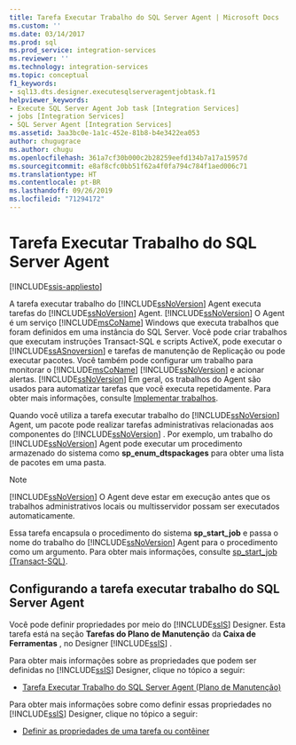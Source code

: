 ```yaml
---
title: Tarefa Executar Trabalho do SQL Server Agent | Microsoft Docs
ms.custom: ''
ms.date: 03/14/2017
ms.prod: sql
ms.prod_service: integration-services
ms.reviewer: ''
ms.technology: integration-services
ms.topic: conceptual
f1_keywords:
- sql13.dts.designer.executesqlserveragentjobtask.f1
helpviewer_keywords:
- Execute SQL Server Agent Job task [Integration Services]
- jobs [Integration Services]
- SQL Server Agent [Integration Services]
ms.assetid: 3aa3bc0e-1a1c-452e-81b8-b4e3422ea053
author: chugugrace
ms.author: chugu
ms.openlocfilehash: 361a7cf30b000c2b28259eefd134b7a17a15957d
ms.sourcegitcommit: e8af8cfc0bb51f62a4f0fa794c784f1aed006c71
ms.translationtype: HT
ms.contentlocale: pt-BR
ms.lasthandoff: 09/26/2019
ms.locfileid: "71294172"
---
```

# <a name="execute-sql-server-agent-job-task"></a>Tarefa Executar Trabalho do SQL Server Agent

[!INCLUDE[ssis-appliesto](../../includes/ssis-appliesto-ssvrpluslinux-asdb-asdw-xxx.md)]


  A tarefa executar trabalho do [!INCLUDE[ssNoVersion](../../includes/ssnoversion-md.md)] Agent executa tarefas do [!INCLUDE[ssNoVersion](../../includes/ssnoversion-md.md)] Agent. [!INCLUDE[ssNoVersion](../../includes/ssnoversion-md.md)] O Agent é um serviço [!INCLUDE[msCoName](../../includes/msconame-md.md)] Windows que executa trabalhos que foram definidos em uma instância do SQL Server. Você pode criar trabalhos que executam instruções Transact-SQL e scripts ActiveX, pode executar o [!INCLUDE[ssASnoversion](../../includes/ssasnoversion-md.md)] e tarefas de manutenção de Replicação ou pode executar pacotes. Você também pode configurar um trabalho para monitorar o [!INCLUDE[msCoName](../../includes/msconame-md.md)] [!INCLUDE[ssNoVersion](../../includes/ssnoversion-md.md)] e acionar alertas. [!INCLUDE[ssNoVersion](../../includes/ssnoversion-md.md)] Em geral, os trabalhos do Agent são usados para automatizar tarefas que você executa repetidamente. Para obter mais informações, consulte [Implementar trabalhos](../../ssms/agent/implement-jobs.md).  
  
 Quando você utiliza a tarefa executar trabalho do [!INCLUDE[ssNoVersion](../../includes/ssnoversion-md.md)] Agent, um pacote pode realizar tarefas administrativas relacionadas aos componentes do [!INCLUDE[ssNoVersion](../../includes/ssnoversion-md.md)] . Por exemplo, um trabalho do [!INCLUDE[ssNoVersion](../../includes/ssnoversion-md.md)] Agent pode executar um procedimento armazenado do sistema como **sp_enum_dtspackages** para obter uma lista de pacotes em uma pasta.  
  
> [!NOTE]  
>  [!INCLUDE[ssNoVersion](../../includes/ssnoversion-md.md)] O Agent deve estar em execução antes que os trabalhos administrativos locais ou multisservidor possam ser executados automaticamente.  
  
 Essa tarefa encapsula o procedimento do sistema **sp_start_job** e passa o nome do trabalho do [!INCLUDE[ssNoVersion](../../includes/ssnoversion-md.md)] Agent para o procedimento como um argumento. Para obter mais informações, consulte [sp_start_job &#40;Transact-SQL&#41;](../../relational-databases/system-stored-procedures/sp-start-job-transact-sql.md).  
  
## <a name="configuring-the-execute-sql-server-agent-job-task"></a>Configurando a tarefa executar trabalho do SQL Server Agent  
 Você pode definir propriedades por meio do [!INCLUDE[ssIS](../../includes/ssis-md.md)] Designer. Esta tarefa está na seção **Tarefas do Plano de Manutenção** da **Caixa de Ferramentas** , no Designer [!INCLUDE[ssIS](../../includes/ssis-md.md)] .  
  
 Para obter mais informações sobre as propriedades que podem ser definidas no [!INCLUDE[ssIS](../../includes/ssis-md.md)] Designer, clique no tópico a seguir:  
  
-   [Tarefa Executar Trabalho do SQL Server Agent &#40;Plano de Manutenção&#41;](../../relational-databases/maintenance-plans/execute-sql-server-agent-job-task-maintenance-plan.md)  
  
 Para obter mais informações sobre como definir essas propriedades no [!INCLUDE[ssIS](../../includes/ssis-md.md)] Designer, clique no tópico a seguir:  
  
-   [Definir as propriedades de uma tarefa ou contêiner](https://msdn.microsoft.com/library/52d47ca4-fb8c-493d-8b2b-48bb269f859b)  
  
  
